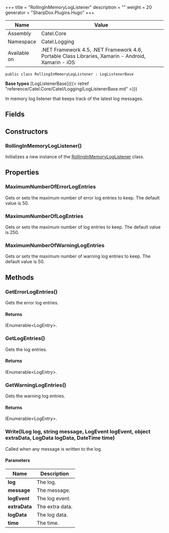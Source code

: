 

+++
title = "RollingInMemoryLogListener" 
description = ""
weight = 20
generator = "SharpDox.Plugins.Hugo"
+++

Name|Value
---|---
Assembly|Catel.Core
Namespace|Catel.Logging
Available on|.NET Framework 4.5, .NET Framework 4.6, Portable Class Libraries, Xamarin - Android, Xamarin - iOS

```
public class RollingInMemoryLogListener : LogListenerBase
```

**Base types**
[LogListenerBase]({{< relref "reference/Catel.Core/Catel/Logging/LogListenerBase.md" >}})

In memory log listener that keeps track of the latest log messages.

## Fields

## Constructors

### RollingInMemoryLogListener()

Initializes a new instance of the [RollingInMemoryLogListener](#) class.

## Properties

### MaximumNumberOfErrorLogEntries

Gets or sets the maximum number of error log entries to keep. The default value is 50.

### MaximumNumberOfLogEntries

Gets or sets the maximum number of log entries to keep. The default value is 250.

### MaximumNumberOfWarningLogEntries

Gets or sets the maximum number of warning log entries to keep. The default value is 50.

## Methods

### GetErrorLogEntries()

Gets the error log entries.

#### Returns

IEnumerable&lt;LogEntry&gt;.

### GetLogEntries()

Gets the log entries.

#### Returns

IEnumerable&lt;LogEntry&gt;.

### GetWarningLogEntries()

Gets the warning log entries.

#### Returns

IEnumerable&lt;LogEntry&gt;.

### Write(ILog log, string message, LogEvent logEvent, object extraData, LogData logData, DateTime time)

Called when any message is written to the log.

#### Parameters

Name|Description
---|---
**log**|The log.
**message**|The message.
**logEvent**|The log event.
**extraData**|The extra data.
**logData**|The log data.
**time**|The time.

